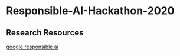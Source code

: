 # Responsible-AI-Hackathon-2020

## Research Resources
[google responsible ai](https://ai.google/responsibilities/responsible-ai-practices/)
